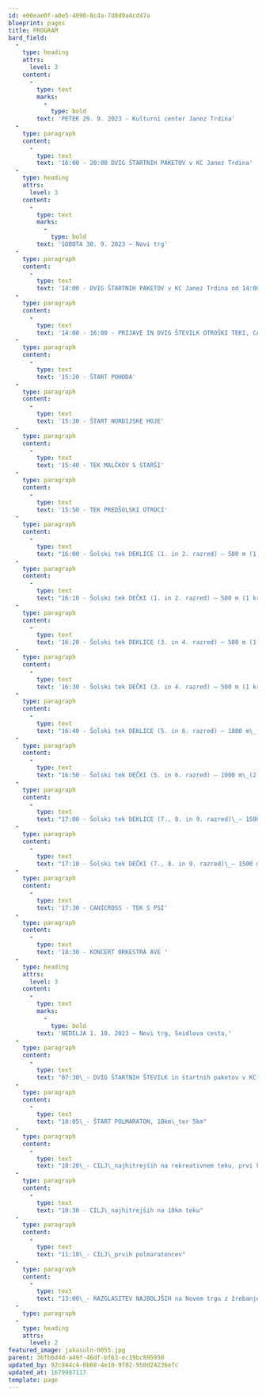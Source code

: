 ```yaml
---
id: e00eae0f-a0e5-4090-8c4a-7d8d9a4cd47a
blueprint: pages
title: PROGRAM
bard_field:
  -
    type: heading
    attrs:
      level: 3
    content:
      -
        type: text
        marks:
          -
            type: bold
        text: 'PETEK 29. 9. 2023 - Kulturni center Janez Trdina'
  -
    type: paragraph
    content:
      -
        type: text
        text: '16:00 - 20:00 DVIG ŠTARTNIH PAKETOV v KC Janez Trdina'
  -
    type: heading
    attrs:
      level: 3
    content:
      -
        type: text
        marks:
          -
            type: bold
        text: 'SOBOTA 30. 9. 2023 – Novi trg'
  -
    type: paragraph
    content:
      -
        type: text
        text: '14:00 - DVIG ŠTARTNIH PAKETOV v KC Janez Trdina od 14:00 do 19:00 ure'
  -
    type: paragraph
    content:
      -
        type: text
        text: '14:00 - 16:00 - PRIJAVE IN DVIG ŠTEVILK OTROŠKI TEKI, CANICROSS - Novi trg'
  -
    type: paragraph
    content:
      -
        type: text
        text: '15:20 - ŠTART POHODA'
  -
    type: paragraph
    content:
      -
        type: text
        text: '15:30 - ŠTART NORDIJSKE HOJE'
  -
    type: paragraph
    content:
      -
        type: text
        text: '15:40 - TEK MALČKOV S STARŠI'
  -
    type: paragraph
    content:
      -
        type: text
        text: '15:50 - TEK PREDŠOLSKI OTROCI'
  -
    type: paragraph
    content:
      -
        type: text
        text: "16:00 - Šolski tek DEKLICE (1. in 2. razred) – 500 m (1 krog);\_letniki 2016 in 2015"
  -
    type: paragraph
    content:
      -
        type: text
        text: "16:10 - Šolski tek DEČKI (1. in 2. razred) – 500 m (1 krog);\_letniki 2016 in 2015"
  -
    type: paragraph
    content:
      -
        type: text
        text: '16:20 - Šolski tek DEKLICE (3. in 4. razred) – 500 m (1 krog); letniki 2014 in 2013'
  -
    type: paragraph
    content:
      -
        type: text
        text: '16:30 - Šolski tek DEČKI (3. in 4. razred) – 500 m (1 krog); letniki 2014 in 2013'
  -
    type: paragraph
    content:
      -
        type: text
        text: "16:40 - Šolski tek DEKLICE (5. in 6. razred) – 1000 m\_(2 kroga); letniki 2012 in 2011"
  -
    type: paragraph
    content:
      -
        type: text
        text: "16:50 - Šolski tek DEČKI (5. in 6. razred) – 1000 m\_(2 kroga); letniki 2012 in 2011"
  -
    type: paragraph
    content:
      -
        type: text
        text: "17:00 - Šolski tek DEKLICE (7., 8. in 9. razred)\_– 1500 m (3 kroge); letniki 2010 – 2009"
  -
    type: paragraph
    content:
      -
        type: text
        text: "17:10 - Šolski tek DEČKI (7., 8. in 9. razred)\_– 1500 m (3 kroge); letniki 2010 – 2009"
  -
    type: paragraph
    content:
      -
        type: text
        text: '17:30 - CANICROSS - TEK S PSI'
  -
    type: paragraph
    content:
      -
        type: text
        text: '18:30 - KONCERT ORKESTRA AVE '
  -
    type: heading
    attrs:
      level: 3
    content:
      -
        type: text
        marks:
          -
            type: bold
        text: 'NEDELJA 1. 10. 2023 – Novi trg, Seidlova cesta,'
  -
    type: paragraph
    content:
      -
        type: text
        text: "07:30\_- DVIG ŠTARTNIH ŠTEVILK in štartnih paketov v KC Janez Trdina"
  -
    type: paragraph
    content:
      -
        type: text
        text: "10:05\_- ŠTART POLMARATON, 10km\_ter 5km"
  -
    type: paragraph
    content:
      -
        type: text
        text: "10:20\_- CILJ\_najhitrejših na rekreativnem teku, prvi krog polmaratoncev in teka 10km"
  -
    type: paragraph
    content:
      -
        type: text
        text: "10:30 - CILJ\_najhitrejših na 10km teku"
  -
    type: paragraph
    content:
      -
        type: text
        text: "11:10\_- CILJ\_prvih polmaratoncev"
  -
    type: paragraph
    content:
      -
        type: text
        text: "13:00\_- RAZGLASITEV NAJBOLJŠIH na Novem trgu z žrebanjem nagrad"
  -
    type: paragraph
  -
    type: heading
    attrs:
      level: 2
featured_image: jakasuln-0055.jpg
parent: 36fb6d4d-a49f-46df-bf63-ec19bc895950
updated_by: 92c844c4-0b68-4e10-9f82-950d24236efc
updated_at: 1679987117
template: page
---
```

